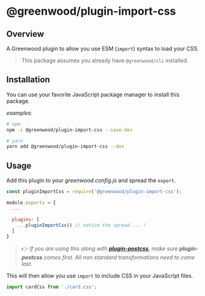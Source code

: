 # @greenwood/plugin-import-css

## Overview
A Greenwood plugin to allow you use ESM (`import`) syntax to load your CSS.

> This package assumes you already have `@greenwood/cli` installed.

## Installation
You can use your favorite JavaScript package manager to install this package.

_examples:_
```bash
# npm
npm -i @greenwood/plugin-import-css --save-dev

# yarn
yarn add @greenwood/plugin-import-css --dev
```

## Usage
Add this plugin to your _greenwood.config.js_ and spread the `export`.

```javascript
const pluginImportCss = require('@greenwood/plugin-import-css');

module.exports = {
  ...

  plugins: [
    ...pluginImportCss() // notice the spread ... !
  ]
}
```

> 👉 _If you are using this along with [**plugin-postcss**](https://github.com/ProjectEvergreen/greenwood/tree/master/packages/plugin-postcss), make sure **plugin-postcss** comes first.  All non standard transformations need to come last._ 


This will then allow you use `import` to include CSS in your JavaScript files.
```js
import cardCss from './card.css';
```